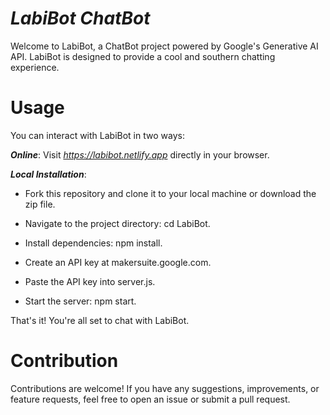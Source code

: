 # _LabiBot ChatBot_
Welcome to LabiBot, a ChatBot project powered by Google's Generative AI API. LabiBot is designed to provide a cool and southern chatting experience.

# Usage
You can interact with LabiBot in two ways:

**_Online_**: Visit _https://labibot.netlify.app_ directly in your browser.

**_Local Installation_**:
- Fork this repository and clone it to your local machine or download the zip file.


- Navigate to the project directory: cd LabiBot.


- Install dependencies: npm install.


- Create an API key at makersuite.google.com.


- Paste the API key into server.js.


- Start the server: npm start.

That's it! You're all set to chat with LabiBot.

# Contribution
Contributions are welcome! If you have any suggestions, improvements, or feature requests, feel free to open an issue or submit a pull request.
